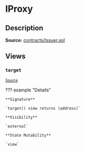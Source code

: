 # IProxy

## Description

**Source:** [contracts/Issuer.sol](https://github.com/Synthetixio/synthetix/tree/v2.71.2/contracts/Issuer.sol)

## Views

### `target`

<sub>[Source](https://github.com/Synthetixio/synthetix/tree/v2.71.2/contracts/Issuer.sol#L34)</sub>

??? example "Details"

    **Signature**

    `target() view returns (address)`

    **Visibility**

    `external`

    **State Mutability**

    `view`
